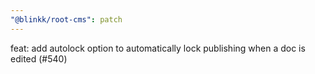 ```yaml
---
"@blinkk/root-cms": patch
---
```


feat: add autolock option to automatically lock publishing when a doc is edited (#540)
